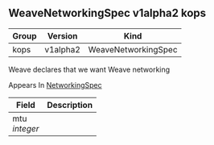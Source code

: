 ## WeaveNetworkingSpec v1alpha2 kops

Group        | Version     | Kind
------------ | ---------- | -----------
kops | v1alpha2 | WeaveNetworkingSpec



Weave declares that we want Weave networking

<aside class="notice">
Appears In  <a href="#networkingspec-v1alpha2-kops">NetworkingSpec</a> </aside>

Field        | Description
------------ | -----------
mtu <br /> *integer*    | 

